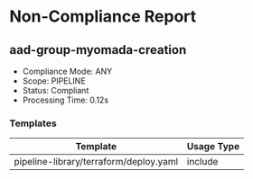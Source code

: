 # Non-Compliance Report

## aad-group-myomada-creation

- Compliance Mode: ANY
- Scope: PIPELINE
- Status: Compliant
- Processing Time: 0.12s

### Templates

| Template | Usage Type |
|----------|------------|
| pipeline-library/terraform/deploy.yaml | include |

